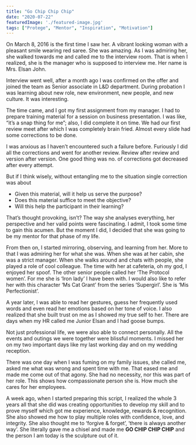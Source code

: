 ```yaml
---
title: "Go Chip Chip Chip"
date: "2020-07-22"
featuredImage: './featured-image.jpg'
tags: ["Protege", "Mentor", "Inspiration", "Motivation"]
---
```


On March 8, 2016 is the first time I saw her. A vibrant looking woman with a pleasant smile wearing red saree. She was amazing. As I was admiring her, she walked towards me and called me to the interview room. That is when I realized, she is the manager who is supposed to interview me. Her name is Mrs. Elsan John.

Interview went well, after a month ago I was confirmed on the offer and joined the team as Senior associate in L&D department. During probation I was learning about new role, new environment, new people, and new culture. It was interesting.

The time came, and I got my first assignment from my manager. I had to prepare training material for a session on business presentation. I was like, “it’s a snap thing for me”; also, I did complete it on time. We had our first review meet after which I was completely brain fried. Almost every slide had some corrections to be done.

I was anxious as I haven’t encountered such a failure before. Furiously I did all the corrections and went for another review. Review after review and version after version. One good thing was no. of corrections got decreased after every attempt.

But if I think wisely, without entangling me to the situation single correction was about
- Given this material, will it help us serve the purpose?
- Does this material suffice to meet the objective?
- Will this help the participant in their learning?

That’s thought provoking, isn’t? The way she analyses everything, her perspective and her valid points were fascinating. I admit, I took some time to gain this acumen. But the moment I did, I decided that she was going to be my mentor for that phase of my life. 

From then on, I started mirroring, observing, and learning from her. More to that I was admiring her for what she was. When she was at her cabin, she was a strict manager. When she walks around and chats with people, she played a role of cool colleague. The time with her at cafeteria, oh my god, I enjoyed her spoof. The other senior people called her ‘The Protocol women’. For me she is ‘Iron lady’ I have been with. I would also like to refer her with this character ‘Ms Cat Grant’ from the series ‘Supergirl’. She is ‘Mis Perfectionist’.

A year later, I was able to read her gestures, guess her frequently used words and even read her emotions based on her tone of voice. I also realized that she built trust on me as I showed my true self to her. There are days when my HR called me Junior Elsan and I had goose bumps.

Not just professional life, we were also able to connect personally. All the events and outings we were together were blissful moments. I missed her on my two important days like my last working day and on my wedding reception. 

There was one day when I was fuming on my family issues, she called me, asked me what was wrong and spent time with me. That eased me and made me come out of that agony. She had no necessity, nor this was part of her role. This shows how compassionate person she is. How much she cares for her employees.

A week ago, when I started preparing this script, I realized the whole 3 years all that she did was creating opportunities to develop my skill and to prove myself which got me experience, knowledge, rewards & recognition. She also showed me how to play multiple roles with confidence, love, and integrity. She also thought me to ‘forgive & forget’, ‘there is always another way’. She literally gave me a chisel and made me **GO CHIP CHIP CHIP** and the person I am today is the sculpture out of it.
